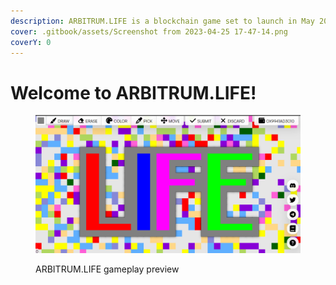 ```yaml
---
description: ARBITRUM.LIFE is a blockchain game set to launch in May 2023.
cover: .gitbook/assets/Screenshot from 2023-04-25 17-47-14.png
coverY: 0
---
```


# Welcome to ARBITRUM.LIFE!

<figure><img src=".gitbook/assets/Screenshot from 2023-04-25 17-44-52.png" alt=""><figcaption><p>ARBITRUM.LIFE gameplay preview</p></figcaption></figure>

